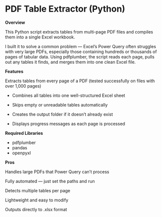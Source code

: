 # PDF Table Extractor (Python)

**Overview**

This Python script extracts tables from multi-page PDF files and compiles them into a single Excel workbook.

I built it to solve a common problem — Excel’s Power Query often struggles with very large PDFs, especially those containing hundreds or thousands of pages of tabular data. Using pdfplumber, the script reads each page, pulls out any tables it finds, and merges them into one clean Excel file.

**Features**

Extracts tables from every page of a PDF (tested successfully on files with over 1,000 pages)

- Combines all tables into one well-structured Excel sheet

- Skips empty or unreadable tables automatically

- Creates the output folder if it doesn’t already exist

- Displays progress messages as each page is processed

**Required Libraries**

- pdfplumber 
- pandas 
- openpyxl

**Pros**

Handles large PDFs that Power Query can’t process

Fully automated — just set the paths and run

Detects multiple tables per page

Lightweight and easy to modify

Outputs directly to .xlsx format

